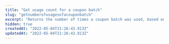 ```yaml
---
title: "Get usage count for a coupon batch"
slug: "getnumberofusagesofacouponbatch"
excerpt: "Returns the number of times a coupon batch was used, based on its `groupingKey`."
hidden: true
createdAt: "2022-05-04T21:26:43.913Z"
updatedAt: "2022-05-04T21:26:43.913Z"
---
```

